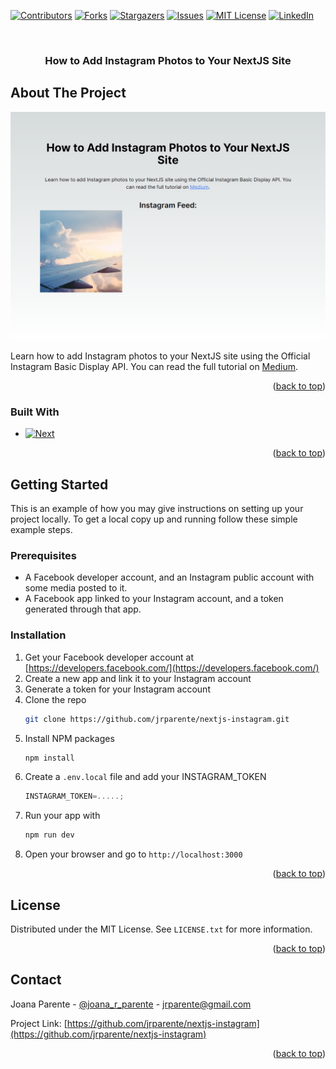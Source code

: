 <a name="readme-top"></a>

[![Contributors][contributors-shield]][contributors-url]
[![Forks][forks-shield]][forks-url]
[![Stargazers][stars-shield]][stars-url]
[![Issues][issues-shield]][issues-url]
[![MIT License][license-shield]][license-url]
[![LinkedIn][linkedin-shield]][linkedin-url]

<!-- PROJECT LOGO -->
<br />
<div align="center">

<h3 align="center">How to Add Instagram Photos to Your NextJS Site</h3>

</div>

<!-- ABOUT THE PROJECT -->

## About The Project

[![Product Name Screen Shot][product-screenshot]](https://example.com)

Learn how to add Instagram photos to your NextJS site using the Official Instagram Basic Display API. You can read the full tutorial on <a href="https://medium.com/the-balancing-act/how-to-add-instagram-photos-to-your-nextjs-site-using-the-official-api-74eb4ca034a0" className="text-blue-500 underline hover:no-underline hover:text-blue-700">Medium</a>.

<p align="right">(<a href="#readme-top">back to top</a>)</p>

### Built With

- [![Next][Next.js]][Next-url]

<p align="right">(<a href="#readme-top">back to top</a>)</p>

<!-- GETTING STARTED -->

## Getting Started

This is an example of how you may give instructions on setting up your project locally.
To get a local copy up and running follow these simple example steps.

### Prerequisites

- A Facebook developer account, and an Instagram public account with some media posted to it.
- A Facebook app linked to your Instagram account, and a token generated through that app.

### Installation

1. Get your Facebook developer account at [https://developers.facebook.com/](https://developers.facebook.com/)
2. Create a new app and link it to your Instagram account
3. Generate a token for your Instagram account
4. Clone the repo
   ```sh
   git clone https://github.com/jrparente/nextjs-instagram.git
   ```
5. Install NPM packages
   ```sh
   npm install
   ```
6. Create a `.env.local` file and add your INSTAGRAM_TOKEN
   ```js
   INSTAGRAM_TOKEN=.....;
   ```
7. Run your app with
   ```sh
   npm run dev
   ```
8. Open your browser and go to `http://localhost:3000`

<p align="right">(<a href="#readme-top">back to top</a>)</p>

<!-- LICENSE -->

## License

Distributed under the MIT License. See `LICENSE.txt` for more information.

<p align="right">(<a href="#readme-top">back to top</a>)</p>

<!-- CONTACT -->

## Contact

Joana Parente - [@joana_r_parente](https://twitter.com/joana_r_parente) - jrparente@gmail.com

Project Link: [https://github.com/jrparente/nextjs-instagram](https://github.com/jrparente/nextjs-instagram)

<p align="right">(<a href="#readme-top">back to top</a>)</p>

<!-- MARKDOWN LINKS & IMAGES -->
<!-- https://www.markdownguide.org/basic-syntax/#reference-style-links -->

[contributors-shield]: https://img.shields.io/github/contributors/jrparente/nextjs-instagram.svg?style=for-the-badge
[contributors-url]: https://github.com/jrparente/nextjs-instagram/graphs/contributors
[forks-shield]: https://img.shields.io/github/forks/jrparente/nextjs-instagram.svg?style=for-the-badge
[forks-url]: https://github.com/jrparente/nextjs-instagram/network/members
[stars-shield]: https://img.shields.io/github/stars/jrparente/nextjs-instagram.svg?style=for-the-badge
[stars-url]: https://github.com/jrparente/nextjs-instagram/stargazers
[issues-shield]: https://img.shields.io/github/issues/jrparente/nextjs-instagram.svg?style=for-the-badge
[issues-url]: https://github.com/jrparente/nextjs-instagram/issues
[license-shield]: https://img.shields.io/github/license/jrparente/nextjs-instagram.svg?style=for-the-badge
[license-url]: https://github.com/jrparente/nextjs-instagram/blob/master/LICENSE.txt
[linkedin-shield]: https://img.shields.io/badge/-LinkedIn-black.svg?style=for-the-badge&logo=linkedin&colorB=555
[linkedin-url]: https://linkedin.com/in/joanaparente
[product-screenshot]: public/images/screenshot.png
[Next.js]: https://img.shields.io/badge/next.js-000000?style=for-the-badge&logo=nextdotjs&logoColor=white
[Next-url]: https://nextjs.org/
